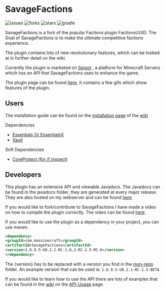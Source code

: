 # SavageFactions
![issues](https://img.shields.io/github/issues/SavageLLC/SavageFactions) ![forks](https://img.shields.io/github/forks/SavageLLC/SavageFactions) ![stars](https://img.shields.io/github/stars/SavageLLC/SavageFactions) ![gradle](https://img.shields.io/badge/build-gradle-brightgreen)

SavageFactions is a fork of the popular Factions plugin FactionsUUID. The Goal of SavageFactions is to make the ultimate competitive factions experience.

The plugin contains lots of new revolutionary features, which can be looked at in further detail on the wiki.

Currently the plugin is marketed on [Spigot](https://www.spigotmc.org/forums/) ,  a platform for Minecraft Servers which has an API that SavageFactions uses to enhance the game.

The plugin page can be found [here](https://www.spigotmc.org/resources/savagefactions-the-ultimate-factions-plugin-1-7-1-13.52891/), it contains a few gifs which show features of the plugin.

## Users
The installation guide can be found on the [installation page](https://github.com/ProSavage/SavageFactions/wiki/Installation-Guide) of the [wiki](https://github.com/ProSavage/SavageFactions/wiki)

Dependencies
 - [Essentials Or EssentialsX](https://ci.ender.zone/job/EssentialsX/)
 - [Vault](https://www.spigotmc.org/resources/vault.34315/)

Soft Dependencies
 - [CoreProtect (for /f inspect)](https://www.spigotmc.org/resources/coreprotect.8631/)

## Developers
This plugin has an extensive API and viewable Javadocs.
The Javadocs can be found in the javadocs folder, they are generated at every major release.
They are also hosted on my webserver and can be found [here](http://prosavage.net/factions_javadoc/)

If you would like to fork/contribute to SavageFactions I have made a video on how to compile the plugin correctly.
The video can be found [here](https://www.youtube.com/watch?v=fnDwjA2gX-E).


If you would like to use the plugin as a dependency in your project, you can use maven.

   ```xml
<dependency>
  <groupId>com.massivecraft</groupId>
  <artifactId>SavageFactions</artifactId>
  <version>1.6.9.5-U0.2.1-RC-1.6.2-RC-2.5-RC-6</version>
</dependency>
```
The {version} has to be replaced with a version you find in the [mvn-repo](https://github.com/ProSavage/SavageFactions/tree/1.6.x/mvn-repo/com/massivecraft/Factions) folder. An example version that can be used is: `1.6.9.5-U0.2.1-RC-1.5-BETA`


If you would like to learn how to use the API there are lots of examples that can be found in the [wiki](https://github.com/ProSavage/SavageFactions/wiki) on the [API-Usage](https://github.com/ProSavage/SavageFactions/wiki/API-Usage) page.
